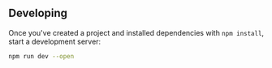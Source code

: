 
## Developing

Once you've created a project and installed dependencies with `npm install`, start a development server:

```bash
npm run dev --open
```
